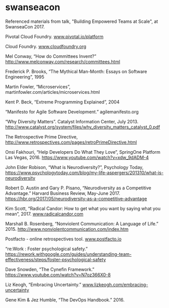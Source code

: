 # swanseacon
Referenced materials from talk, "Building Empowered Teams at Scale", at SwanseaCon 2017.

Pivotal Cloud Foundry. www.pivotal.io/platform

Cloud Foundry. www.cloudfoundry.org

Mel Conway, “How do Committees Invent?” http://www.melconway.com/research/committees.html 

Frederick P. Brooks, “The Mythical Man-Month: Essays on Software Engineering”, 1995

Martin Fowler, “Microservices”, martinfowler.com/articles/microservices.html

Kent P. Beck, “Extreme Programming Explained”, 2004

“Manifesto for Agile Software Development.” agilemanifesto.org

“Why Diversity Matters”. Catalyst Information Center, July 2013. http://www.catalyst.org/system/files/why_diversity_matters_catalyst_0.pdf 

The Retrospective Prime Directive, http://www.retrospectives.com/pages/retroPrimeDirective.html 

Onsi Fakhouri, “Help Developers Do What They Love”, SpringOne Platform Las Vegas, 2016. https://www.youtube.com/watch?v=xdw_9dADM-4 

John Elder Robison, “What is Neurodiversity?”, Psychology Today, https://www.psychologytoday.com/blog/my-life-aspergers/201310/what-is-neurodiversity 

Robert D. Austin and Gary P. Pisano, “Neurodiversity as a Competitive Advantage.” Harvard Business Review, May-June 2017. https://hbr.org/2017/05/neurodiversity-as-a-competitive-advantage 

Kim Scott, “Radical Candor: How to get what you want by saying what you mean”, 2017. www.radicalcandor.com 
  
Marshall B. Rosenberg, “Nonviolent Communication: A Language of Life.” 2015. http://www.nonviolentcommunication.com/index.htm

Postfacto - online retrospectives tool. www.postfacto.io

“re:Work : Foster psychological safety.” https://rework.withgoogle.com/guides/understanding-team-effectiveness/steps/foster-psychological-safety 

Dave Snowden, “The Cynefin Framework.” https://www.youtube.com/watch?v=N7oz366X0-8 

Liz Keogh, “Embracing Uncertainty.” www.lizkeogh.com/embracing-uncertainty 

Gene Kim & Jez Humble, “The DevOps Handbook.” 2016.
